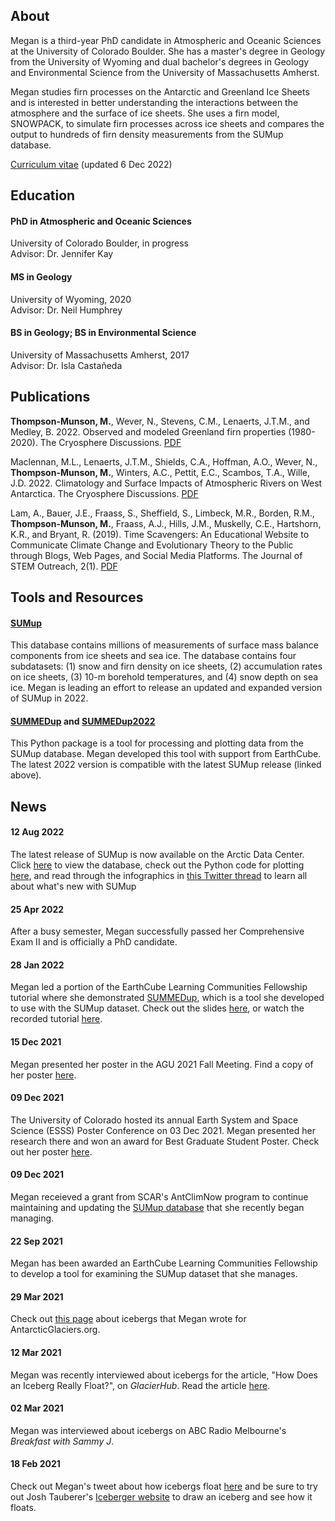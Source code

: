 ## About

Megan is a third-year PhD candidate in Atmospheric and Oceanic Sciences at the University of Colorado Boulder. She has a master's degree in Geology from the University of Wyoming and dual bachelor's degrees in Geology and Environmental Science from the University of Massachusetts Amherst.

Megan studies firn processes on the Antarctic and Greenland Ice Sheets and is interested in better understanding the interactions between the atmosphere and the surface of ice sheets. She uses a firn model, SNOWPACK, to simulate firn processes across ice sheets and compares the output to hundreds of firn density measurements from the SUMup database.

[Curriculum vitae](./Thompson_Munson_CV_full.pdf) (updated 6 Dec 2022)

## Education

#### PhD in Atmospheric and Oceanic Sciences
University of Colorado Boulder, in progress
<br>
Advisor: Dr. Jennifer Kay

#### MS in Geology
University of Wyoming, 2020
<br>
Advisor: Dr. Neil Humphrey

#### BS in Geology; BS in Environmental Science
University of Massachusetts Amherst, 2017
<br>
Advisor: Dr. Isla Castañeda

## Publications

**Thompson-Munson, M.**, Wever, N., Stevens, C.M., Lenaerts, J.T.M., and Medley, B. 2022. Observed and modeled Greenland firn properties (1980-2020). The Cryosphere Discussions. [PDF](https://tc.copernicus.org/preprints/tc-2022-223/tc-2022-223.pdf)

Maclennan, M.L., Lenaerts, J.T.M., Shields, C.A., Hoffman, A.O., Wever, N., **Thompson-Munson, M.**, Winters, A.C., Pettit, E.C., Scambos, T.A., Wille, J.D. 2022. Climatology and Surface Impacts of Atmospheric Rivers on West Antarctica. The Cryosphere Discussions. [PDF](https://tc.copernicus.org/preprints/tc-2022-101/tc-2022-101.pdf)

Lam, A., Bauer, J.E., Fraass, S., Sheffield, S., Limbeck, M.R., Borden, R.M., **Thompson-Munson, M.**, Fraass, A.J., Hills, J.M., Muskelly, C.E., Hartshorn, K.R., and Bryant, R. (2019). Time Scavengers: An Educational Website to Communicate Climate Change and Evolutionary Theory to the Public through Blogs, Web Pages, and Social Media Platforms. The Journal of STEM Outreach, 2(1). [PDF](https://scholarworks.umass.edu/cgi/viewcontent.cgi?article=1000&context=geo_grad_pubs)




## Tools and Resources

#### [SUMup](https://arcticdata.io/catalog/view/doi:10.18739/A24Q7QR58) ####
This database contains millions of measurements of surface mass balance components from ice sheets and sea ice. The database contains four subdatasets: (1) snow and firn density on ice sheets, (2) accumulation rates on ice sheets, (3) 10-m borehold temperatures, and (4) snow depth on sea ice. Megan is leading an effort to release an updated and expanded version of SUMup in 2022.

#### [SUMMEDup](https://github.com/MeganTM/SUMMEDup) and [SUMMEDup2022](https://github.com/MeganTM/SUMMEDup2022) ####
This Python package is a tool for processing and plotting data from the SUMup database. Megan developed this tool with support from EarthCube. The latest 2022 version is compatible with the latest SUMup release (linked above).

## News

#### 12 Aug 2022 ####
The latest release of SUMup is now available on the Arctic Data Center. Click [here](https://arcticdata.io/catalog/view/doi:10.18739/A24Q7QR58) to view the database, check out the Python code for plotting [here](https://github.com/MeganTM/SUMMEDup2022), and read through the infographics in [this Twitter thread](https://twitter.com/GlacialMeg/status/1557757108673622016?s=20&t=3wjLluf680_khNSCVKj1Ew) to learn all about what's new with SUMup

#### 25 Apr 2022 ####
After a busy semester, Megan successfully passed her Comprehensive Exam II and is officially a PhD candidate.

#### 28 Jan 2022 ####
Megan led a portion of the EarthCube Learning Communities Fellowship tutorial where she demonstrated [SUMMEDup](https://github.com/MeganTM/SUMMEDup), which is a tool she developed to use with the SUMup dataset. Check out the slides [here](./EarthCube_tutorial.pdf), or watch the recorded tutorial [here](https://youtu.be/Mw8wfqEACKw?t=1293).

#### 15 Dec 2021 ####
Megan presented her poster in the AGU 2021 Fall Meeting. Find a copy of her poster [here](./AGU-poster_2021_v3.pdf).

#### 09 Dec 2021 ####
The University of Colorado hosted its annual Earth System and Space Science (ESSS) Poster Conference on 03 Dec 2021. Megan presented her research there and won an award for Best Graduate Student Poster. Check out her poster [here](./Thompson-Munson_ESSS-poster.pdf).

#### 09 Dec 2021 ###
Megan receieved a grant from SCAR's AntClimNow program to continue maintaining and updating the [SUMup database](https://arcticdata.io/catalog/view/doi%3A10.18739%2FA2W08WH6N) that she recently began managing. 

#### 22 Sep 2021 ####
Megan has been awarded an EarthCube Learning Communities Fellowship to develop a tool for examining the SUMup dataset that she manages.

#### 29 Mar 2021 ####
Check out [this page](http://www.antarcticglaciers.org/glacier-processes/glacier-types/icebergs/) about icebergs that Megan wrote for AntarcticGlaciers.org.

#### 12 Mar 2021 ####
Megan was recently interviewed about icebergs for the article, "How Does an Iceberg Really Float?", on _GlacierHub_. Read the article [here](https://blogs.ei.columbia.edu/2021/03/12/iceberg-really-float/).

#### 02 Mar 2021 ####
Megan was interviewed about icebergs on ABC Radio Melbourne's _Breakfast with Sammy J_.

#### 18 Feb 2021 ####
Check out Megan's tweet about how icebergs float [here](https://twitter.com/GlacialMeg/status/1362557149147058178) and be sure to try out Josh Tauberer's [Iceberger website](https://joshdata.me/iceberger.html) to draw an iceberg and see how it floats.
